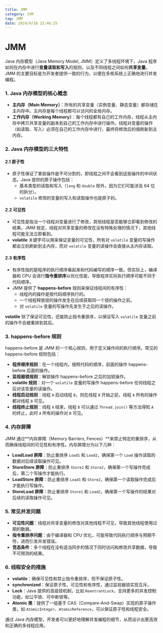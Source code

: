 ```yaml
---
title: JMM
category: JVM
tag: JMM
date: 2024/9/18 22:46:25
---
```


# JMM

Java 内存模型（Java Memory Model, JMM）定义了多线程环境下，Java 程序如何在内存中进行**变量读取和写入**的规则，以及不同线程之间如何**共享变量**。JMM 的主要目标是为开发者提供一致的行为，以便在多核系统上正确地进行并发编程。

### 1. **Java 内存模型的核心概念**
   - **主内存（Main Memory）**：所有的共享变量（实例变量、静态变量）都存储在主内存中。主内存是每个线程都可以访问的全局内存。
   - **工作内存（Working Memory）**：每个线程都有自己的工作内存，线程从主内存中拷贝共享变量的副本到自己的工作内存中进行操作。线程对变量的操作（如读取、写入）必须在自己的工作内存中进行，最终将修改后的值刷新到主内存。

### 2. **Java 内存模型的三大特性**

#### 2.1 **原子性**
   - 原子性保证了某些操作是不可分割的，即线程之间不会看到这些操作的中间状态。Java 提供的原子操作包括：
     - 基本类型的读取和写入（`long` 和 `double` 除外，因为它们可能涉及 64 位的拆分）。
     - `volatile` 修饰的变量的写入和读取操作也是原子的。

#### 2.2 **可见性**
   - 可见性是指当一个线程对变量进行了修改，其他线程是否能够立即看到修改的结果。JMM 规定，线程对共享变量的修改在没有特殊处理的情况下，其他线程可能无法立即看到。
   - **volatile** 关键字可以用来保证变量的可见性，所有对 `volatile` 变量的写操作都会立刻刷新到主内存，而对 `volatile` 变量的读操作会直接从主内存读取。

#### 2.3 **有序性**
   - 有序性指的是程序的执行顺序看起来和代码编写的顺序一致。但实际上，编译器和 CPU 会进行**指令重排序**以优化性能，导致程序实际执行顺序可能不同于代码顺序。
   - JMM 提供了 **happens-before** 规则来保证线程间的有序性：
     - 线程内的操作是按代码顺序执行的。
     - 一个线程释放锁的操作发生在后续获取同一个锁的操作之前。
     - 对 `volatile` 变量的写操作先发生于之后的读操作。

   **volatile** 除了保证可见性，还能防止指令重排序，以保证写入 `volatile` 变量之前的操作不会被重排到其后。

### 3. **happens-before 规则**
   happens-before 是 JMM 的一个核心规则，用于定义操作间的执行顺序。常见的 happens-before 规则包括：
   - **程序顺序规则**：在一个线程内，按照代码的顺序，前面的操作 happens-before 后面的操作。
   - **监视器锁规则**：解锁操作 happens-before 之后的加锁操作。
   - **volatile 规则**：对一个 `volatile` 变量的写操作 happens-before 任何线程之后对该变量的读操作。
   - **线程启动规则**：线程 `A` 启动线程 `B`，则在线程 `B` 开始之前，线程 `A` 所有的操作都对线程 `B` 可见。
   - **线程终止规则**：线程 `A` 结束，线程 `B` 可以通过 `Thread.join()` 等方法得知 `A` 的终止，此时 `A` 所有的操作对 `B` 可见。

### 4. **内存屏障**
JMM 通过**内存屏障（Memory Barriers, Fences）**来禁止特定的重排序，从而确保线程间的可见性和有序性。内存屏障分为以下几种：
   - **LoadLoad 屏障**：防止重排序 `Load1` 和 `Load2`，确保第一个 `Load` 操作读取的数据对后续读取操作可见。
   - **StoreStore 屏障**：防止重排序 `Store1` 和 `Store2`，确保第一个写操作完成后，第二个写操作才能执行。
   - **LoadStore 屏障**：防止重排序 `Load1` 和 `Store2`，确保第一个读取操作完成后才能执行写操作。
   - **StoreLoad 屏障**：防止重排序 `Store1` 和 `Load2`，确保第一个写操作的结果对后续的读取操作可见。

### 5. **常见并发问题**
   - **可见性问题**：线程对共享变量的修改对其他线程不可见，导致其他线程使用过期的数据。
   - **指令重排序问题**：由于编译器和 CPU 优化，可能导致代码执行顺序与预期不符，进而引发并发错误。
   - **竞态条件**：多个线程在没有适当同步的情况下同时访问和修改共享数据，导致不可预测的结果。

### 6. **线程安全的措施**
   - **volatile**：确保可见性和禁止指令重排序，但不保证原子性。
   - **synchronized**：保证原子性、可见性和有序性，通过监视器锁实现互斥。
   - **Lock**：Java 提供的高级锁机制，比如 `ReentrantLock`，支持更多的并发控制功能，如公平锁、可中断锁等。
   - **Atomic 类**：提供了一组基于 CAS（Compare-And-Swap）实现的原子操作类，如 `AtomicInteger`、`AtomicReference`，可以保证原子性和线程安全。

通过 Java 内存模型，开发者可以更好地理解并发编程的细节，从而设计出更高效和正确的多线程应用。